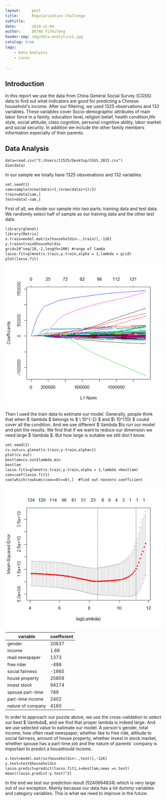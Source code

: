 ```yaml
---
layout:     post
title:      Regularization Challenge
subtitle:   
date:       2019-12-04
author:     DETAO Yifeifang
header-img: img/data-analytics1.jpg
catalog: true
tags:
    - Data Analysis
    - Lasso
    
---
```


## Introduction
In this report we use the data from China General Social Survey (CGSS) data to find out what indicators are good for predicting a Chinese household's income. After our filtering, we used 1325 observations and 132 variables. These variables cover Socio-demographic attributes of main labor force in a family, education level, religion belief, health condition,life style, social attitude, class cognition, personal cognitive ability, labor market and social security. In addition we include the other family members information especially of their parents.  


## Data Analysis

```{r}
data=read.csv("C:/Users/11525/Desktop/CGSS_2015.csv")
dim(data) 
```

In our sample we totally have 1325 obsvevations and 132 variables.

```{r}
set.seed(1)
sam=sample(nrow(data)+1,(nrow(data)+1)/2)
train=data[sam,]
test=data[-sam,]
```

First of all, we divide our sample into two parts: training data and test data. We randomly select half of sample as our training data and the other test data.

```{r}
library(glmnet)
library(Matrix)
x.train=model.matrix(householdin~.,train)[,-126]
y.train=train$householdin
grid=10^seq(10,-2,length=100) #range of lamda
lasso.fit=glmnet(x.train,y.train,alpha = 1,lambda = grid)
plot(lasso.fit)
```
![png](/img/1241.png)

Then I used the train data to estimate our model. Generally, people think that when $ \lambda $ belongs to $ \ 10^{-2} $ and $\ 10^{10} $ coukd cover all the condition. And we use different $ \lambda $to run our model and plot the results. We find that if we want to reduce our dimension we need large $ \lambda $. But how large is suitable we still don't know.

```{r}
set.seed(2)
cv.out=cv.glmnet(x.train,y.train,alpha=1)
plot(cv.out)
bestlam=cv.out$lambda.min
bestlam
lasso.fit1=glmnet(x.train,y.train,alpha = 1,lambda =bestlam)
coe=coef(lasso.fit1)
coe[which(rowSums(coe==0)==0),]  #find out nonzero coefficient
```

![png](/img/1242.png)

| variable |     coefficient  |
| ----------| --------- | 
| gender       |    20637      |
| income      |     1.69      |
| read newspaper     |      1373     |
| free rider      |       -498    |
| social fairness      |     -1865     |
| house property      |   20859       |
| invest stock    |   94174       |
| spouse part-time    |   789         |
|   part-time income  |   2402        |
|   nature of company  |    4160       |

In order to approach our puzzle above, we use the cross-validation to select our best $ \lambda$, and we find that proper lambda is indeed large. And we use selected value to eatimate our model. A person's gender, total income, how often read newspaper, whether like to free ride, attitude to social fairness, amount of house property, whether invest in stock market, whether spouse has a part-time job and the nature of parents' company is important to predict a househould income.

```{r}
x.test=model.matrix(householdin~.,test)[,-126]
y.test=test$householdin
lasso.predict=predict(lasso.fit1,s=bestlam,newx =x.test)
mean((lasso.predict-y.test)^2)
```
In the end we test our prediction result (5240664834) which is very large out of our exception. Mainly because our data has a lot dummy variables and category variables. This is what we need to improve in the future.
